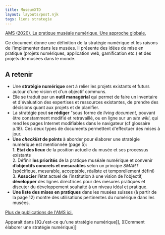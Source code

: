 ```yaml
---
title: MuseumXTD
layout: layouts/post.njk
tags: liens strategie
---
```


[AMS (2020). La pratique muséale numérique. Une approche globale.](http://msw.be/wp-content/uploads/2020/01/VMS_Digitalisierung_F_Web.pdf) 

Ce document donne une définition de la stratégie numérique et les raisons de l'implémenter dans les musées. Il présente des idées de mise en pratique (projets numériques, application web, gamification etc.) et des projets de musées dans le monde. 


## A retenir 
- Une **stratégie numérique** sert à relier les projets existants et futurs autour d'une vision et d'un objectif communs. 
- Elle se traduit par un **outil managérial** qui permet de faire un inventaire et d'évaluation des expertises et ressources existantes, de prendre des décisions quant aux projets et de planifier. 
- La stratégie peut **se rédiger** "sous forme de *living document*, pouvant être constamment modifié et retravaillé, ou en ligne sur un *site wiki*, qui rend les pages Internet modifiables dans le navigateur (cf glossaire p.18). Ces deux types de documents permettent d'effectuer des mises à jour. 
- **Une *checklist* de points** à aborder pour élaborer une stratégie numérique est mentionnée (page 5):  
		1. **Etat des lieux** de la position actuelle du musée et ses processus existants  
		2. Définir **les priorités** de la pratique muséale numérique et convenir **d’objectifs concrets et mesurables** selon un principe *SMART* (spécifique, mesurable, acceptable, réaliste et temporellement défini)  
		3. **Associer** l’état actuel de l’institution à une vision de l’objectif, **développer** des lignes directrices pour des mesures pratiques et discuter du développement souhaité à un niveau idéal et pratique.   
- **Une liste des mises en pratiques** dans les musées suisses (à partir de la page 12) montre des utilisations pertinentes du numérique dans les musées.

[Plus de publications de l'AMS ici.](https://www.museums.ch/fr/publications/nouvelles-parutions/) 


Apparaît dans [[Qu'est-ce qu'une stratégie numérique]], [[Comment élaborer une stratégie numérique]]